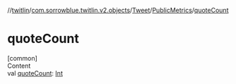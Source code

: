 //[twitlin](../../../index.md)/[com.sorrowblue.twitlin.v2.objects](../../index.md)/[Tweet](../index.md)/[PublicMetrics](index.md)/[quoteCount](quote-count.md)



# quoteCount  
[common]  
Content  
val [quoteCount](quote-count.md): [Int](https://kotlinlang.org/api/latest/jvm/stdlib/kotlin/-int/index.html)  



